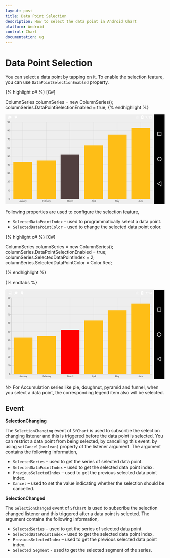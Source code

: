 ```yaml
---
layout: post
title: Data Point Selection
description: How to select the data point in Android Chart
platform: Android
control: Chart
documentation: ug
---
```


# Data Point Selection

You can select a data point by tapping on it. To enable the selection feature, you can use `DataPointSelectionEnabled` property. 

{% highlight c# %} 
[C#]

ColumnSeries columnSeries = new ColumnSeries();
columnSeries.DataPointSelectionEnabled = true;
{% endhighlight %}

![](selection_images/selection_img1.png)

Following properties are used to configure the selection feature,

* `SelectedDataPointIndex` – used to programmatically select a data point.
* `SelectedDataPointColor` – used to change the selected data point color.

{% highlight c# %} 
[C#]

ColumnSeries columnSeries = new ColumnSeries();
columnSeries.DataPointSelectionEnabled = true;
columnSeries.SelectedDataPointIndex = 2;
columnSeries.SelectedDataPointColor = Color.Red;

{% endhighlight %}

{% endtabs %} 

![](selection_images/selection_img2.png)


N> For Accumulation series like pie, doughnut, pyramid and funnel, when you select a data point, the corresponding legend item also will be selected.

## Event

**SelectionChanging**

The `SelectionChanging` event of `SfChart` is used to subscribe the selection changing listener and this is triggered before the data point is selected. You can restrict a data point from being selected, by cancelling this event, by using `setCancel(boolean)` property of the listener argument. The argument contains the following information,

* `SelectedSeries` – used to get the series of selected data point.
* `SelectedDataPointIndex` – used to get the selected data point index.
* `PreviousSelectedIndex` – used to get the previous selected data point index.
* `Cancel` – used to set the value indicating whether the selection should be cancelled.

**SelectionChanged**

The `SelectionChanged` event of `SfChart` is used to subscribe the selection changed listener and this triggered after a data point is selected. The argument contains the following information,

* `SelectedSeries` – used to get the series of selected data point.
* `SelectedDataPointIndex` – used to get the selected data point index.
* `PreviousSelectedIndex` – used to get the previous selected data point index.
* `Selected Segment` - used to get the selected segment of the series.